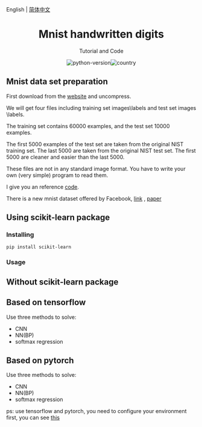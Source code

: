 English | [简体中文](./README.zh-CN.md)

<h1 align="center">Mnist handwritten digits</h1>
<div align="center">


Tutorial and Code

![python-version](https://img.shields.io/badge/python-3.6%20%7C%203.7-blue)![country](https://img.shields.io/badge/country-China-red)

</div>

## Mnist data set preparation

First download from the [website](http://yann.lecun.com/exdb/mnist/) and uncompress.

We will get four files including training set images\labels and test set images \labels.

The training set contains 60000 examples, and the test set 10000 examples.

The first 5000 examples of the test set are taken from the original NIST training set. The last 5000 are taken from the original NIST test set. The first 5000 are cleaner and easier than the last 5000.

These files are not in any standard image format. You have to write your own (very simple) program to read them.

I give you an reference [code](https://github.com/yzy1996/Artificial-Intelligence/blob/master/Machine-Learning/Image%20Classification/Mnist/data%20_extract.py).



There is a new mnist dataset offered by Facebook, [link](https://github.com/facebookresearch/qmnist) , [paper](https://arxiv.org/pdf/1905.10498.pdf)

## Using scikit-learn package

### Installing 


```
pip install scikit-learn
```

### Usage





## Without scikit-learn package







## Based on tensorflow

Use three methods to solve:

* CNN
* NN(BP)
* softmax regression

## Based on pytorch

Use three methods to solve:

* CNN
* NN(BP)
* softmax regression



ps: use tensorflow and pytorch, you need to configure your environment first, you can see [this](https://github.com/yzy1996/Artificial-Intelligence/blob/master/Machine-Learning/Configuration/%E6%B7%B1%E5%BA%A6%E5%AD%A6%E4%B9%A0%E9%85%8D%E7%BD%AE%E6%8C%87%E5%8D%97.md)